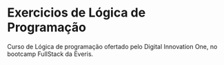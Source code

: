 # Exercicios de Lógica de Programação

Curso de Lógica de programação ofertado pelo Digital Innovation One, no bootcamp FullStack da Everis.
